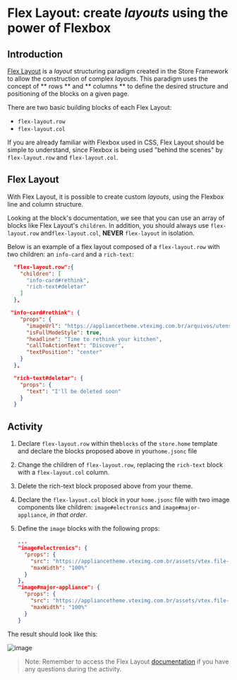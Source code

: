 # Flex Layout: create _layouts_ using the power of Flexbox

## Introduction

[Flex Layout](https://developers.vtex.com/docs/vtex-flex-layout#flex-layout) is a _layout_ structuring paradigm created in the Store Framework to allow the construction of complex _layouts_. This paradigm uses the concept of ** rows ** and ** columns ** to define the desired structure and positioning of the blocks on a given page.

There are two basic building blocks of each Flex Layout:

- `flex-layout.row`
- `flex-layout.col`

If you are already familiar with Flexbox used in CSS, Flex Layout should be simple to understand, since Flexbox is being used "behind the scenes" by `flex-layout.row` and `flex-layout.col`.

## Flex Layout

With Flex Layout, it is possible to create custom _layouts_, using the Flexbox line and column structure.

Looking at the block's documentation, we see that you can use an array of blocks like Flex Layout's `children`. In addition, you should always use `flex-layout.row` and`flex-layout.col`, **NEVER** `flex-layout` in isolation.

Below is an example of a flex layout composed of a `flex-layout.row` with two children: an `info-card` and a `rich-text`:

```json
  "flex-layout.row":{
    "children": [
      "info-card#rethink",
      "rich-text#deletar"
    ]
  },

 "info-card#rethink": {
    "props": {
      "imageUrl": "https://appliancetheme.vteximg.com.br/arquivos/utensilios-cozinha-min.png",
      "isFullModeStyle": true,
      "headline": "Time to rethink your kitchen",
      "callToActionText": "Discover",
      "textPosition": "center"
    }
  },

  "rich-text#deletar": {
    "props": {
      "text": "I'll be deleted soon"
    }
  }
```

## Activity

1. Declare `flex-layout.row` within the`blocks` of the `store.home` template and declare the blocks proposed above in your`home.jsonc` file
2. Change the children of `flex-layout.row`, replacing the `rich-text` block with a `flex-layout.col` column.
3. Delete the rich-text block proposed above from your theme.
4. Declare the `flex-layout.col` block in your `home.jsonc` file with two image components like children: `image#electronics` and `image#major-appliance`, _in that order_.
5. Define the `image` blocks with the following props:

   ```json
   ...
   "image#electronics": {
     "props": {
       "src": "https://appliancetheme.vteximg.com.br/assets/vtex.file-manager-graphql/images/electronics_banner___25d69b49f8224b369375e68513b4d593.png",
       "maxWidth": "100%"
     }
   },
   "image#major-appliance": {
     "props": {
       "src": "https://appliancetheme.vteximg.com.br/assets/vtex.file-manager-graphql/images/major_appliance_banner___bb10093866a127345ddfbcca3efa5022.png",
       "maxWidth": "100%"
     }
   }
   ```

The result should look like this:

![image](https://user-images.githubusercontent.com/12139385/70185681-0c5ed300-16c9-11ea-9260-b88179b508f2.png)

> Note: Remember to access the Flex Layout [documentation](https://developers.vtex.com/docs/vtex-flex-layout#flex-layout) if you have any questions during the activity.
